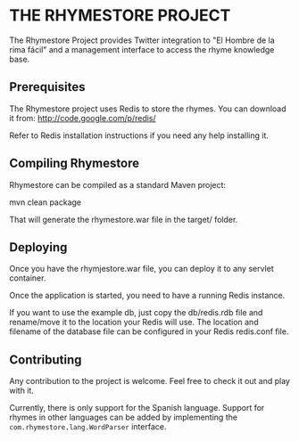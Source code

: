 THE RHYMESTORE PROJECT
======================
       
The Rhymestore Project provides Twitter integration to
"El Hombre de la rima fácil" and a management interface
to access the rhyme knowledge base. 


Prerequisites
-------------

The Rhymestore project uses Redis to store the rhymes. You
can download it from: http://code.google.com/p/redis/

Refer to Redis installation instructions if you need any
help installing it.


Compiling Rhymestore
--------------------

Rhymestore can be compiled as a standard Maven project:

  mvn clean package
  
That will generate the rhymestore.war file in the target/
folder.
  

Deploying
---------

Once you have the rhymjestore.war file, you can deploy it to
any servlet container.

Once the application is started, you need to have a running
Redis instance.

If you want to use the example db, just copy the db/redis.rdb
file and rename/move it to the location your Redis will use.
The location and filename of the database file can be configured
in your Redis redis.conf file.


Contributing
------------

Any contribution to the project is welcome. Feel free to check
it out and play with it.

Currently, there is only support for the Spanish language.
Support for rhymes in other languages can be added by implementing
the `com.rhymestore.lang.WordParser` interface.

